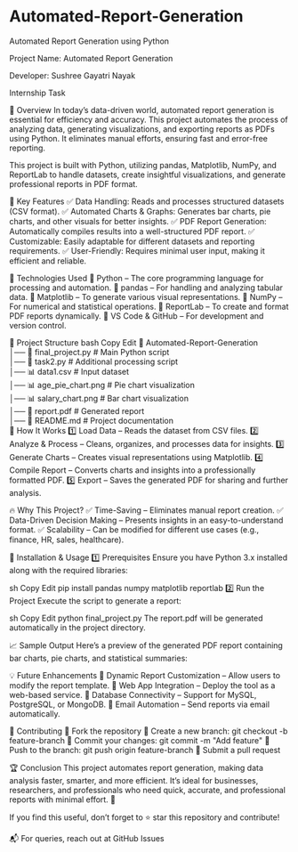 # Automated-Report-Generation

Automated Report Generation using Python

 Project Name: Automated Report Generation
 
 Developer: Sushree Gayatri Nayak
 
 Internship Task

🚀 Overview
In today’s data-driven world, automated report generation is essential for efficiency and accuracy. This project automates the process of analyzing data, generating visualizations, and exporting reports as PDFs using Python. It eliminates manual efforts, ensuring fast and error-free reporting.

This project is built with Python, utilizing pandas, Matplotlib, NumPy, and ReportLab to handle datasets, create insightful visualizations, and generate professional reports in PDF format.

📌 Key Features
✅ Data Handling: Reads and processes structured datasets (CSV format).
✅ Automated Charts & Graphs: Generates bar charts, pie charts, and other visuals for better insights.
✅ PDF Report Generation: Automatically compiles results into a well-structured PDF report.
✅ Customizable: Easily adaptable for different datasets and reporting requirements.
✅ User-Friendly: Requires minimal user input, making it efficient and reliable.

🔧 Technologies Used
🔹 Python – The core programming language for processing and automation.
🔹 pandas – For handling and analyzing tabular data.
🔹 Matplotlib – To generate various visual representations.
🔹 NumPy – For numerical and statistical operations.
🔹 ReportLab – To create and format PDF reports dynamically.
🔹 VS Code & GitHub – For development and version control.

📂 Project Structure
bash
Copy
Edit
📁 Automated-Report-Generation  
│── 📄 final_project.py      # Main Python script  
│── 📄 task2.py              # Additional processing script  
│── 📊 data1.csv             # Input dataset  
│── 📊 age_pie_chart.png     # Pie chart visualization  
│── 📊 salary_chart.png      # Bar chart visualization  
│── 📄 report.pdf            # Generated report  
│── 📄 README.md             # Project documentation  
🎯 How It Works
1️⃣ Load Data – Reads the dataset from CSV files.
2️⃣ Analyze & Process – Cleans, organizes, and processes data for insights.
3️⃣ Generate Charts – Creates visual representations using Matplotlib.
4️⃣ Compile Report – Converts charts and insights into a professionally formatted PDF.
5️⃣ Export – Saves the generated PDF for sharing and further analysis.

🔥 Why This Project?
✅ Time-Saving – Eliminates manual report creation.
✅ Data-Driven Decision Making – Presents insights in an easy-to-understand format.
✅ Scalability – Can be modified for different use cases (e.g., finance, HR, sales, healthcare).

📌 Installation & Usage
1️⃣ Prerequisites
Ensure you have Python 3.x installed along with the required libraries:

sh
Copy
Edit
pip install pandas numpy matplotlib reportlab
2️⃣ Run the Project
Execute the script to generate a report:

sh
Copy
Edit
python final_project.py
The report.pdf will be generated automatically in the project directory.

📈 Sample Output
Here’s a preview of the generated PDF report containing bar charts, pie charts, and statistical summaries:


💡 Future Enhancements
🔹 Dynamic Report Customization – Allow users to modify the report template.
🔹 Web App Integration – Deploy the tool as a web-based service.
🔹 Database Connectivity – Support for MySQL, PostgreSQL, or MongoDB.
🔹 Email Automation – Send reports via email automatically.

🤝 Contributing
🔹 Fork the repository
🔹 Create a new branch: git checkout -b feature-branch
🔹 Commit your changes: git commit -m "Add feature"
🔹 Push to the branch: git push origin feature-branch
🔹 Submit a pull request

🏆 Conclusion
This project automates report generation, making data analysis faster, smarter, and more efficient. It’s ideal for businesses, researchers, and professionals who need quick, accurate, and professional reports with minimal effort. 🚀

If you find this useful, don’t forget to ⭐ star this repository and contribute!

📬 For queries, reach out at GitHub Issues

